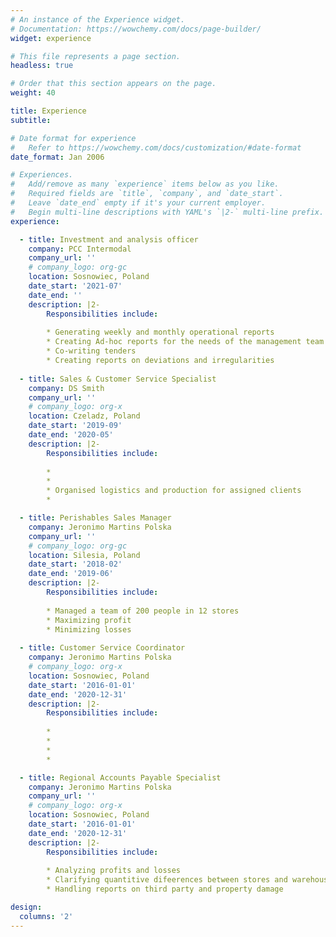 ```yaml
---
# An instance of the Experience widget.
# Documentation: https://wowchemy.com/docs/page-builder/
widget: experience

# This file represents a page section.
headless: true

# Order that this section appears on the page.
weight: 40

title: Experience
subtitle:

# Date format for experience
#   Refer to https://wowchemy.com/docs/customization/#date-format
date_format: Jan 2006

# Experiences.
#   Add/remove as many `experience` items below as you like.
#   Required fields are `title`, `company`, and `date_start`.
#   Leave `date_end` empty if it's your current employer.
#   Begin multi-line descriptions with YAML's `|2-` multi-line prefix.
experience:

  - title: Investment and analysis officer
    company: PCC Intermodal
    company_url: ''
    # company_logo: org-gc
    location: Sosnowiec, Poland
    date_start: '2021-07'
    date_end: ''
    description: |2-
        Responsibilities include:
        
        * Generating weekly and monthly operational reports
        * Creating Ad-hoc reports for the needs of the management team
        * Co-writing tenders 
        * Creating reports on deviations and irregularities
  
  - title: Sales & Customer Service Specialist
    company: DS Smith
    company_url: ''
    # company_logo: org-x
    location: Czeladz, Poland
    date_start: '2019-09'
    date_end: '2020-05'
    description: |2-
        Responsibilities include:
        
        * 
        * 
        * Organised logistics and production for assigned clients
        * 

  - title: Perishables Sales Manager
    company: Jeronimo Martins Polska
    company_url: ''
    # company_logo: org-gc
    location: Silesia, Poland
    date_start: '2018-02'
    date_end: '2019-06'
    description: |2-
        Responsibilities include:
        
        * Managed a team of 200 people in 12 stores 
        * Maximizing profit
        * Minimizing losses
        
  - title: Customer Service Coordinator
    company: Jeronimo Martins Polska 
    # company_logo: org-x
    location: Sosnowiec, Poland
    date_start: '2016-01-01'
    date_end: '2020-12-31'
    description: |2-
        Responsibilities include:
        
        * 
        * 
        * 
        * 

  - title: Regional Accounts Payable Specialist
    company: Jeronimo Martins Polska 
    company_url: ''
    # company_logo: org-x
    location: Sosnowiec, Poland
    date_start: '2016-01-01'
    date_end: '2020-12-31'
    description: |2-
        Responsibilities include:
        
        * Analyzing profits and losses 
        * Clarifying quantitive difeerences between stores and warehouse
        * Handling reports on third party and property damage

design:
  columns: '2'
---
```

